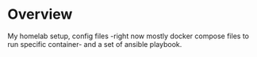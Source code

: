 # Overview

My homelab setup, config files -right now mostly docker compose files to run specific container- and a set of ansible playbook.
